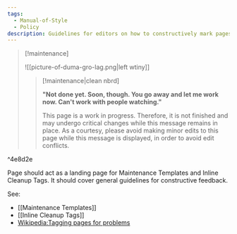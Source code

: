 ```yaml
---
tags:
  - Manual-of-Style
  - Policy
description: Guidelines for editors on how to constructively mark pages for problems which require attention
---
```


> [!maintenance] 
> 
> ![[picture-of-duma-gro-lag.png|left wtiny]]
> 
> > [!maintenance|clean nbrd]
> > 
> > **"Not done yet. Soon, though. You go away and let me work now. Can't work with people watching."**
> > 
> > This page is a work in progress. Therefore, it is not finished and may undergo critical changes while this message remains in place. As a courtesy, please avoid making minor edits to this page while this message is displayed, in order to avoid edit conflicts.

^4e8d2e

Page should act as a landing page for Maintenance Templates and Inline Cleanup Tags. It should cover general guidelines for constructive feedback.

See:
- [[Maintenance Templates]]
- [[Inline Cleanup Tags]]
- [Wikipedia:Tagging pages for problems](https://en.m.wikipedia.org/wiki/Wikipedia:Tagging_pages_for_problems)